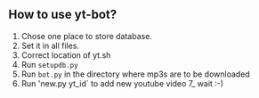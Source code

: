 How to use yt-bot?
-----------------

1) Chose one place to store database.
2) Set it in all files.
3) Correct location of yt.sh
4) Run `setupdb.py`
5) Run `bot.py` in the directory where mp3s are to be downloaded
6) Run 'new.py yt_id` to add new youtube video
7_ wait :-)

